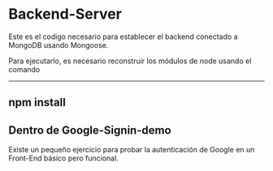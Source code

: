 # Backend-Server

Este es el codigo necesario para establecer el backend conectado a MongoDB usando Mongoose.

Para ejecutarlo, es necesario reconstruir los módulos de node usando el comando

----
npm install
----

## Dentro de Google-Signin-demo
Existe un pequeño ejercicio para probar la autenticación de Google en un Front-End básico pero funcional.